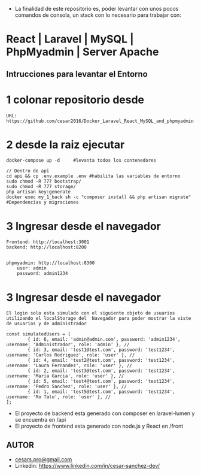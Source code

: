 
- La finalidad de este repositorio es, poder levantar con unos pocos comandos de consola, un stack con lo necesario para trabajar con:
# React | Laravel | MySQL | PhpMyadmin | Server Apache

## Intrucciones para levantar el Entorno

# 1 colonar repositorio desde
    URL: https://github.com/cesar2016/Docker_Laravel_React_MySQL_and_phpmyadmin

# 2 desde la raiz ejecutar
    docker-compose up -d     #levanta todos los contenedores

    // Dentro de api
    cd api && cp .env.example .env #habilita las variables de entorno
    sudo chmod -R 777 bootstrap/
    sudo chmod -R 777 storage/
    php artisan key:generate
    docker exec my_1_back sh -c "composer install && php artisan migrate" #Dependencias y migraciones

# 3 Ingresar desde el navegador
    Frontend: http://localhost:3001
    backend: http://localhost:8200

    
    phpmyadmin: http://localhost:8300
        user: admin
        password: admin1234


# 3 Ingresar desde el navegador
    El login solo esta simulado con el siguiente objeto de usuarios utilizando el localStorage del  Navegador para poder mostrar la viste de usuarios y de administrador

    const simulatedUsers = [
            { id: 6, email: 'admin@admin.com', password: 'admin1234', username: 'Administrador', role: 'admin' }, //
            { id: 3, email: 'test1@test.com', password: 'test1234', username: 'Carlos Rodriguez', role: 'user' }, //
            { id: 4, email: 'test2@test.com', password: 'test1234', username: 'Laura Fernandez', role: 'user' }, //
            { id: 2, email: 'test3@test.com', password: 'test1234', username: 'Maria Garcia', role: 'user' }, //
            { id: 5, email: 'test4@test.com', password: 'test1234', username: 'Pedro Sanchez', role: 'user' }, //
            { id: 1, email: 'test5@test.com', password: 'test1234', username: 'Ro Talu', role: 'user' }, //
    ];

- El proyecto de backend esta generado con composer en laravel-lumen y se encuentra en /api
- El proyecto de frontend esta generado con node.js y React en /front



## AUTOR
- cesars.pro@gmail.com
- Linkedin: https://www.linkedin.com/in/cesar-sanchez-dev/



        






